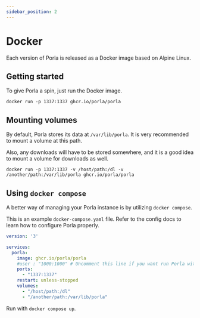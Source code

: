 ```yaml
---
sidebar_position: 2
---
```


# Docker

Each version of Porla is released as a Docker image based on Alpine Linux.


## Getting started

To give Porla a spin, just run the Docker image.

```shell
docker run -p 1337:1337 ghcr.io/porla/porla
```


## Mounting volumes

By default, Porla stores its data at `/var/lib/porla`. It is very recommended
to mount a volume at this path.

Also, any downloads will have to be stored somewhere, and it is a good idea to
mount a volume for downloads as well.

```shell
docker run -p 1337:1337 -v /host/path:/dl -v /another/path:/var/lib/porla ghcr.io/porla/porla
```


## Using `docker compose`

A better way of managing your Porla instance is by utilizing `docker compose`.

This is an example `docker-compose.yaml` file. Refer to the config docs to
learn how to configure Porla properly.

```yaml
version: '3'

services:
  porla:
    image: ghcr.io/porla/porla
    #user : "1000:1000" # Uncomment this line if you want run Porla with a different PUID:PGID
    ports:
      - "1337:1337"
    restart: unless-stopped
    volumes:
      - "/host/path:/dl"
      - "/another/path:/var/lib/porla"
```

Run with `docker compose up`.
